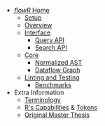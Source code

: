 * [_flowR_ Home](https://github.com/flowr-analysis/flowr/wiki)
  * [Setup](https://github.com/flowr-analysis/flowr/wiki/Setup)
  * [Overview](https://github.com/flowr-analysis/flowr/wiki/Overview)
  * [Interface](https://github.com/flowr-analysis/flowr/wiki/Interface)
    * [Query API](https://github.com/flowr-analysis/flowr/wiki/Query-API)
    * [Search API](https://github.com/flowr-analysis/flowr/wiki/Search-API)
  * [Core](https://github.com/flowr-analysis/flowr/wiki/Core)
    * [Normalized AST](https://github.com/flowr-analysis/flowr/wiki/Normalized-AST)
    * [Dataflow Graph](https://github.com/flowr-analysis/flowr/wiki/Dataflow-Graph)
  * [Linting and Testing](https://github.com/flowr-analysis/flowr/wiki/Linting-and-Testing)
    * [Benchmarks](https://flowr-analysis.github.io/flowr/wiki/stats/benchmark)
* Extra Information
  * [Terminology](https://github.com/flowr-analysis/flowr/wiki/Terminology)
  * [R's Capabilities](https://github.com/flowr-analysis/flowr/wiki/Capabilities) & [Tokens](https://github.com/flowr-analysis/flowr/wiki/Tokens)
  * [Original Master Thesis](https://github.com/flowr-analysis/flowr/wiki/Thesis)
